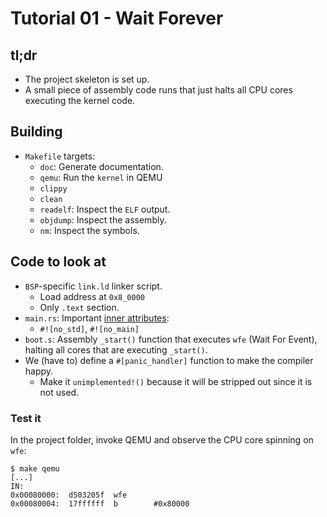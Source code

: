 # Tutorial 01 - Wait Forever

## tl;dr

- The project skeleton is set up.
- A small piece of assembly code runs that just halts all CPU cores executing the kernel code.

## Building

- `Makefile` targets:
    - `doc`: Generate documentation.
    - `qemu`: Run the `kernel` in QEMU
    - `clippy`
    - `clean`
    - `readelf`: Inspect the `ELF` output.
    - `objdump`: Inspect the assembly.
    - `nm`: Inspect the symbols.

## Code to look at

- `BSP`-specific `link.ld` linker script.
    - Load address at `0x8_0000`
    - Only `.text` section.
- `main.rs`: Important [inner attributes]:
    - `#![no_std]`, `#![no_main]`
- `boot.s`: Assembly `_start()` function that executes `wfe` (Wait For Event), halting all cores
  that are executing `_start()`.
- We (have to) define a `#[panic_handler]` function to make the compiler happy.
    - Make it `unimplemented!()` because it will be stripped out since it is not used.

[inner attributes]: https://doc.rust-lang.org/reference/attributes.html

### Test it

In the project folder, invoke QEMU and observe the CPU core spinning on `wfe`:

```console
$ make qemu
[...]
IN:
0x00080000:  d503205f  wfe
0x00080004:  17ffffff  b        #0x80000
```
